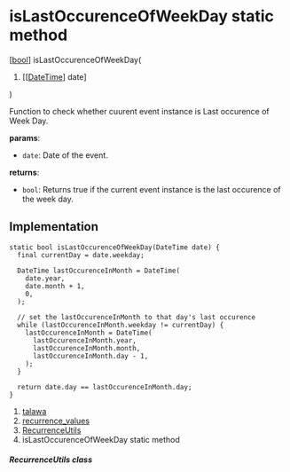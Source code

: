 
<div>

# isLastOccurenceOfWeekDay static method

</div>


[[bool](https://api.flutter.dev/flutter/dart-core/bool-class.html)]
isLastOccurenceOfWeekDay(

1.  [[[DateTime](https://api.flutter.dev/flutter/dart-core/DateTime-class.html)]
    date]

)



Function to check whether cuurent event instance is Last occurence of
Week Day.

**params**:

-   `date`: Date of the event.

**returns**:

-   `bool`: Returns true if the current event instance is the last
    occurence of the week day.



## Implementation

``` language-dart
static bool isLastOccurenceOfWeekDay(DateTime date) {
  final currentDay = date.weekday;

  DateTime lastOccurenceInMonth = DateTime(
    date.year,
    date.month + 1,
    0,
  );

  // set the lastOccurenceInMonth to that day's last occurence
  while (lastOccurenceInMonth.weekday != currentDay) {
    lastOccurenceInMonth = DateTime(
      lastOccurenceInMonth.year,
      lastOccurenceInMonth.month,
      lastOccurenceInMonth.day - 1,
    );
  }

  return date.day == lastOccurenceInMonth.day;
}
```







1.  [talawa](../../index.html)
2.  [recurrence_values](../../constants_recurrence_values/)
3.  [RecurrenceUtils](../../constants_recurrence_values/RecurrenceUtils-class.html)
4.  isLastOccurenceOfWeekDay static method

##### RecurrenceUtils class







